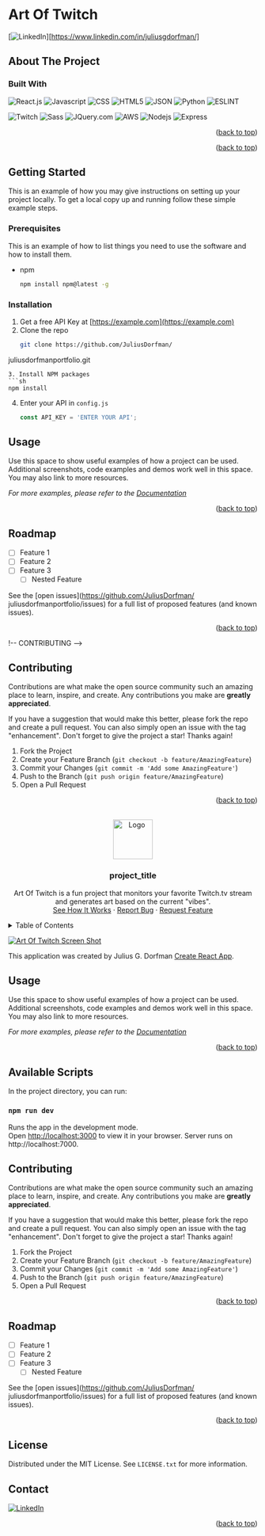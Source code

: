 # Art Of Twitch


<a name="readme-top"></a>

[![LinkedIn][linkedin-shield]][https://www.linkedin.com/in/juliusgdorfman/]

<!-- ABOUT THE PROJECT -->
## About The Project

### Built With

<p> 

 ![React.js]
 ![Javascript]
 ![CSS]
 ![HTML5]
 ![JSON]
 ![Python]
 ![ESLINT]
 
 ![Twitch]
 ![Sass][Sass]
 ![JQuery.com]
 ![AWS]
 ![Nodejs]
 ![Express]
 </p>
<p align="right">(<a href="#readme-top">back to top</a>)</p>

<p align="right">(<a href="#readme-top">back to top</a>)</p>



<!-- GETTING STARTED -->
## Getting Started

This is an example of how you may give instructions on setting up your project locally.
To get a local copy up and running follow these simple example steps.

### Prerequisites

This is an example of how to list things you need to use the software and how to install them.
* npm
  ```sh
  npm install npm@latest -g
  ```


### Installation

1. Get a free API Key at [https://example.com](https://example.com)
2. Clone the repo
   ```sh
   git clone https://github.com/JuliusDorfman/
juliusdorfmanportfolio.git
   ```
3. Install NPM packages
   ```sh
   npm install
   ```
4. Enter your API in `config.js`
   ```js
   const API_KEY = 'ENTER YOUR API';
   ```


   

<!-- USAGE EXAMPLES -->
## Usage

Use this space to show useful examples of how a project can be used. Additional screenshots, code examples and demos work well in this space. You may also link to more resources.

_For more examples, please refer to the [Documentation](https://example.com)_

<p align="right">(<a href="#readme-top">back to top</a>)</p>



<!-- ROADMAP -->
## Roadmap

- [ ] Feature 1
- [ ] Feature 2
- [ ] Feature 3
    - [ ] Nested Feature

See the [open issues](https://github.com/JuliusDorfman/
juliusdorfmanportfolio/issues) for a full list of proposed features (and known issues).

<p align="right">(<a href="#readme-top">back to top</a>)</p>

!-- CONTRIBUTING -->
## Contributing

Contributions are what make the open source community such an amazing place to learn, inspire, and create. Any contributions you make are **greatly appreciated**.

If you have a suggestion that would make this better, please fork the repo and create a pull request. You can also simply open an issue with the tag "enhancement".
Don't forget to give the project a star! Thanks again!

1. Fork the Project
2. Create your Feature Branch (`git checkout -b feature/AmazingFeature`)
3. Commit your Changes (`git commit -m 'Add some AmazingFeature'`)
4. Push to the Branch (`git push origin feature/AmazingFeature`)
5. Open a Pull Request



<p align="right">(<a href="#readme-top">back to top</a>)</p>

<!-- PROJECT LOGO -->
<br />
<div align="center">
  <a href="https://github.com/github_username/repo_name">
    <img src="https://stateoftwitchart.s3.us-west-1.amazonaws.com/100822Oct10-green-61.png" alt="Logo" width="80" height="80">
  </a>

<h3 align="center">project_title</h3>

  <p align="center">
    Art Of Twitch is a fun project that monitors your favorite Twitch.tv stream and generates art based on the current "vibes".
    <br />
    <a href="https://github.com/github_username/repo_name">See How It Works</a>
    ·
    <a href="https://github.com/JuliusDorfman/twitchplugin/issues">Report Bug</a>
    ·
    <a href="https://github.com/JuliusDorfman/twitchplugin/issues">Request Feature</a>
  </p>
</div>

<!-- TABLE OF CONTENTS -->
<details>
  <summary>Table of Contents</summary>
  <ol>
    <li>
      <a href="#about-the-project">About The Project</a>
      <ul>
        <li><a href="#built-with">Built With</a></li>
      </ul>
    </li>
    <li>
      <a href="#getting-started">Getting Started</a>
      <ul>
        <li><a href="#prerequisites">Prerequisites</a></li>
        <li><a href="#installation">Installation</a></li>
      </ul>
    </li>
    <li><a href="#usage">Usage</a></li>
    <li><a href="#roadmap">Roadmap</a></li>
    <li><a href="#contributing">Contributing</a></li>
    <li><a href="#license">License</a></li>
    <li><a href="#contact">Contact</a></li>
    <li><a href="#acknowledgments">Acknowledgments</a></li>
  </ol>
</details>

[![Art Of Twitch Screen Shot][product-screenshot]](https://stateoftwitchart.s3.us-west-1.amazonaws.com/art-of-twitch-chat.png)


This application was created by Julius G. Dorfman [Create React App](https://www.linkedin.com/in/juliusgdorfman/).



<!-- USAGE EXAMPLES -->
## Usage

Use this space to show useful examples of how a project can be used. Additional screenshots, code examples and demos work well in this space. You may also link to more resources.

_For more examples, please refer to the [Documentation](https://example.com)_

<p align="right">(<a href="#readme-top">back to top</a>)</p>


## Available Scripts

In the project directory, you can run:

### `npm run dev`

Runs the app in the development mode.\
Open [http://localhost:3000](http://localhost:3000) to view it in your browser.
Server runs on http://localhost:7000.


<!-- CONTRIBUTING -->
## Contributing

Contributions are what make the open source community such an amazing place to learn, inspire, and create. Any contributions you make are **greatly appreciated**.

If you have a suggestion that would make this better, please fork the repo and create a pull request. You can also simply open an issue with the tag "enhancement".
Don't forget to give the project a star! Thanks again!

1. Fork the Project
2. Create your Feature Branch (`git checkout -b feature/AmazingFeature`)
3. Commit your Changes (`git commit -m 'Add some AmazingFeature'`)
4. Push to the Branch (`git push origin feature/AmazingFeature`)
5. Open a Pull Request

<p align="right">(<a href="#readme-top">back to top</a>)</p>


<!-- ROADMAP -->
## Roadmap

- [ ] Feature 1
- [ ] Feature 2
- [ ] Feature 3
    - [ ] Nested Feature

See the [open issues](https://github.com/JuliusDorfman/
juliusdorfmanportfolio/issues) for a full list of proposed features (and known issues).

<p align="right">(<a href="#readme-top">back to top</a>)</p>



<!-- LICENSE -->
## License

Distributed under the MIT License. See `LICENSE.txt` for more information.


<!-- CONTACT -->

## Contact


[![LinkedIn][linkedin-shield]][linkedin-url]
<p align="right">(<a href="#readme-top">back to top</a>)</p>

<!-- MARKDOWN LINKS & IMAGES -->
<!-- https://www.markdownguide.org/basic-syntax/#reference-style-links -->

[issues-shield]: https://img.shields.io/github/issues/JuliusDorfman/juliusdorfmanportfolio.svg?style=for-the-badge
[issues-url]: https://github.com/JuliusDorfman/juliusdorfmanportfolio/issues
[license-shield]: https://img.shields.io/github/license/JuliusDorfman/juliusdorfmanportfolio.svg?style=for-the-badge
[license-url]: https://github.com/JuliusDorfman/juliusdorfmanportfolio/blob/master/LICENSE.txt
[linkedin-shield]: https://img.shields.io/badge/-LinkedIn-black.svg?style=for-the-badge&logo=linkedin&colorB=555
[linkedin-url]: https://linkedin.com/in/juliusgdorfman
[product-screenshot]: images/screenshot.png
[React.js]: https://img.shields.io/badge/React-20232A?style=for-the-badge&logo=react&logoColor=61DAFB
[React-url]: https://reactjs.org/
[JQuery.com]: https://img.shields.io/badge/jQuery-0769AD?style=for-the-badge&logo=jquery&logoColor=white
[JQuery-url]: https://jquery.com 
[Javascript]: https://img.shields.io/badge/JavaScript-323330?style=for-the-badge&logo=javascript&logoColor=F7DF1E 
[CSS]: https://img.shields.io/badge/CSS3-1572B6?style=for-the-badge&logo=css3&logoColor=white
[HTML5]: https://img.shields.io/badge/HTML5-E34F26?style=for-the-badge&logo=html5&logoColor=white
[JSON]: https://img.shields.io/badge/json-5E5C5C?style=for-the-badge&logo=json&logoColor=white
[Python]: https://img.shields.io/badge/Python-FFD43B?style=for-the-badge&logo=python&logoColor=blue
[ESLINT]: https://img.shields.io/badge/eslint-3A33D1?style=for-the-badge&logo=eslint&logoColor=white
[Twitch]: https://img.shields.io/badge/Twitch-9146FF?style=for-the-badge&logo=twitch&logoColor=white
[Weights]: https://img.shields.io/badge/Weights_&_Biases-FFBE00?style=for-the-badge&logo=WeightsAndBiases&logoColor=white
[AWS]: https://img.shields.io/badge/Amazon_AWS-FF9900?style=for-the-badge&logo=amazonaws&logoColor=white
[Express]: https://img.shields.io/badge/Express.js-000000?style=for-the-badge&logo=express&logoColor=white
[Nodejs]: https://img.shields.io/badge/Node.js-339933?style=for-the-badge&logo=nodedotjs&logoColor=white
[Sass]: https://img.shields.io/badge/Sass-CC6699?style=for-the-badge&logo=sass&logoColor=white